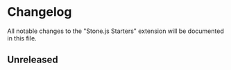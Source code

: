 # Changelog

All notable changes to the "Stone.js Starters" extension will be documented in this file.

## Unreleased
